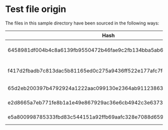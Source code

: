# Test file origin

The files in this sample directory have been sourced in the following ways:

| **Hash**                                                         | **Description**                                                                                                                 | **Source**     |
| ---------------------------------------------------------------- | ------------------------------------------------------------------------------------------------------------------------------- | -------------- |
| 6458981df004b4c8a6139fb9550472b46fae9c2fb134bba5ab68ba70d943ec76 | A simple python script containing some `print` and `import` statements. PyInstaller was then run on the script using python 3.9 | Self generated |
| f417d2fbadb7c813dac5b81165ed0c275a9436ff522e177afc7fedd3272d16c8 | A simple python script containing some `print` and `import` statements. PyInstaller was then run on the script using python 3.8 | Self generated |
| 65d2eb200397b4792924a1222aac099130e2364ab911238630c1268e430cbf31 | 100MB of null byte in a zip file                                                                                                | Self generated |
| e2d8665a7eb771fe8b1a1e49e867929ac36e6cb4942c3e6373498c94a33d74a7 | A byte complied python 2.7 script with function docstring containing bytes                                                      | Self generated |
| e5a800998785333fbd83c544151a92ffb69aafc328e7088d659749a16a426375 | Sample from https://github.com/CybercentreCanada/assemblyline/issues/285                                                        | User submitted |
